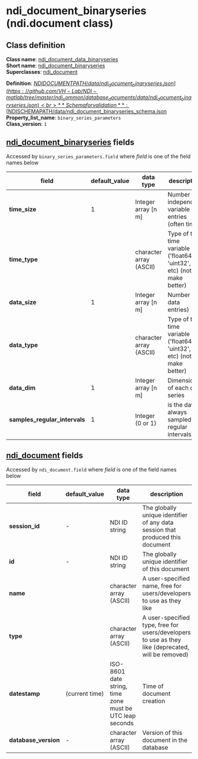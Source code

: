 # ndi_document_binaryseries (ndi.document class)

## Class definition

**Class name**: [ndi_document_data_binaryseries](ndi_document_binaryseries.md)<br>
**Short name**: [ndi_document_binaryseries](ndi_document_binaryseries.md)<br>
**Superclasses**: [ndi_document](../ndi_document.md)

**Definition**: [$NDIDOCUMENTPATH/data/ndi_document_binaryseries.json](https://github.com/VH-Lab/NDI-matlab/tree/master/ndi_common/database_documents/data/ndi_document_binaryseries.json)<br>
**Schema for validation**: [$NDISCHEMAPATH/data/ndi_document_binaryseries_schema.json](https://github.com/VH-Lab/NDI-matlab/tree/master/ndi_common/schema_documents/data/ndi_document_binaryseries_schema.json)<br>
**Property_list_name**: `binary_series_parameters`<br>
**Class_version**: `1`<br>


## [ndi_document_binaryseries](ndi_document_binaryseries.md) fields

Accessed by `binary_series_parameters.field` where *field* is one of the field names below

| field | default_value | data type | description |
| --- | --- | --- | --- |
| **time_size** | 1 | Integer array [n m] | Number of independent variable entries (often time) |
| **time_type** |  | character array (ASCII) | Type of the time variable ('float64', 'uint32', etc) (note: make better) |
| **data_size** | 1 | Integer array [n m] | Number of data entries) |
| **data_type** |  | character array (ASCII) | Type of the time variable ('float64', 'uint32', etc) (note: make better) |
| **data_dim** | 1 | Integer array [n m] | Dimensions of each data series |
| **samples_regular_intervals** | 1 | Integer (0 or 1) | is the data always sampled at regular intervals? |


## [ndi_document](../ndi_document.md) fields

Accessed by `ndi_document.field` where *field* is one of the field names below

| field | default_value | data type | description |
| --- | --- | --- | --- |
| **session_id** | - | NDI ID string | The globally unique identifier of any data session that produced this document |
| **id** | - | NDI ID string | The globally unique identifier of this document |
| **name** |  | character array (ASCII) | A user-specified name, free for users/developers to use as they like |
| **type** |  | character array (ASCII) | A user-specified type, free for users/developers to use as they like (deprecated, will be removed) |
| **datestamp** | (current time) | ISO-8601 date string, time zone must be UTC leap seconds | Time of document creation |
| **database_version** | - | character array (ASCII) | Version of this document in the database |


